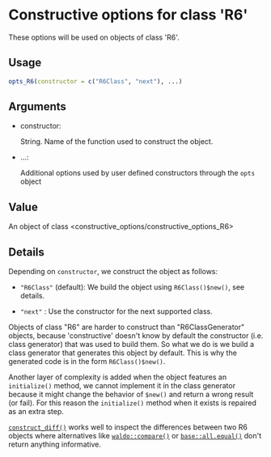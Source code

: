 # Constructive options for class 'R6'

These options will be used on objects of class 'R6'.

## Usage

``` r
opts_R6(constructor = c("R6Class", "next"), ...)
```

## Arguments

- constructor:

  String. Name of the function used to construct the object.

- ...:

  Additional options used by user defined constructors through the
  `opts` object

## Value

An object of class \<constructive_options/constructive_options_R6\>

## Details

Depending on `constructor`, we construct the object as follows:

- `"R6Class"` (default): We build the object using `R6Class()$new()`,
  see details.

- `"next"` : Use the constructor for the next supported class.

Objects of class "R6" are harder to construct than "R6ClassGenerator"
objects, because 'constructive' doesn't know by default the constructor
(i.e. class generator) that was used to build them. So what we do is we
build a class generator that generates this object by default. This is
why the generated code is in the form `R6Class()$new()`.

Another layer of complexity is added when the object features an
`initialize()` method, we cannot implement it in the class generator
because it might change the behavior of `$new()` and return a wrong
result (or fail). For this reason the `initialize()` method when it
exists is repaired as an extra step.

[`construct_diff()`](https://cynkra.github.io/constructive/reference/construct_diff.md)
works well to inspect the differences between two R6 objects where
alternatives like
[`waldo::compare()`](https://waldo.r-lib.org/reference/compare.html) or
[`base::all.equal()`](https://rdrr.io/r/base/all.equal.html) don't
return anything informative.
